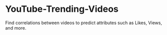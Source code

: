 # YouTube-Trending-Videos
Find correlations between videos to predict attributes such as Likes, Views, and more.
